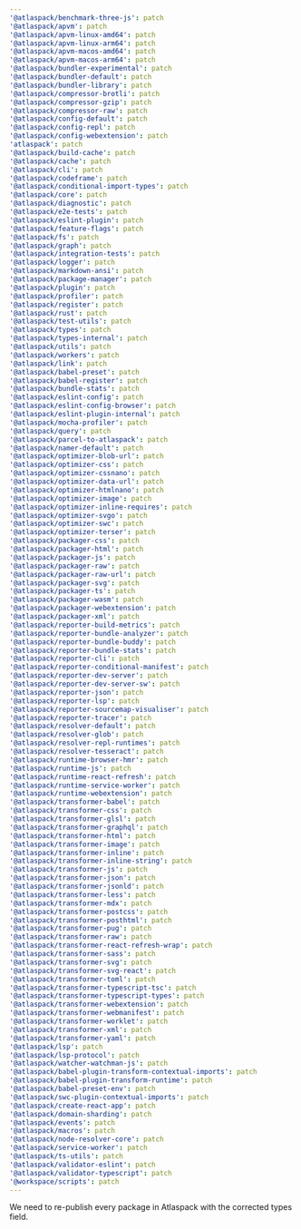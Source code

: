 ```yaml
---
'@atlaspack/benchmark-three-js': patch
'@atlaspack/apvm': patch
'@atlaspack/apvm-linux-amd64': patch
'@atlaspack/apvm-linux-arm64': patch
'@atlaspack/apvm-macos-amd64': patch
'@atlaspack/apvm-macos-arm64': patch
'@atlaspack/bundler-experimental': patch
'@atlaspack/bundler-default': patch
'@atlaspack/bundler-library': patch
'@atlaspack/compressor-brotli': patch
'@atlaspack/compressor-gzip': patch
'@atlaspack/compressor-raw': patch
'@atlaspack/config-default': patch
'@atlaspack/config-repl': patch
'@atlaspack/config-webextension': patch
'atlaspack': patch
'@atlaspack/build-cache': patch
'@atlaspack/cache': patch
'@atlaspack/cli': patch
'@atlaspack/codeframe': patch
'@atlaspack/conditional-import-types': patch
'@atlaspack/core': patch
'@atlaspack/diagnostic': patch
'@atlaspack/e2e-tests': patch
'@atlaspack/eslint-plugin': patch
'@atlaspack/feature-flags': patch
'@atlaspack/fs': patch
'@atlaspack/graph': patch
'@atlaspack/integration-tests': patch
'@atlaspack/logger': patch
'@atlaspack/markdown-ansi': patch
'@atlaspack/package-manager': patch
'@atlaspack/plugin': patch
'@atlaspack/profiler': patch
'@atlaspack/register': patch
'@atlaspack/rust': patch
'@atlaspack/test-utils': patch
'@atlaspack/types': patch
'@atlaspack/types-internal': patch
'@atlaspack/utils': patch
'@atlaspack/workers': patch
'@atlaspack/link': patch
'@atlaspack/babel-preset': patch
'@atlaspack/babel-register': patch
'@atlaspack/bundle-stats': patch
'@atlaspack/eslint-config': patch
'@atlaspack/eslint-config-browser': patch
'@atlaspack/eslint-plugin-internal': patch
'@atlaspack/mocha-profiler': patch
'@atlaspack/query': patch
'@atlaspack/parcel-to-atlaspack': patch
'@atlaspack/namer-default': patch
'@atlaspack/optimizer-blob-url': patch
'@atlaspack/optimizer-css': patch
'@atlaspack/optimizer-cssnano': patch
'@atlaspack/optimizer-data-url': patch
'@atlaspack/optimizer-htmlnano': patch
'@atlaspack/optimizer-image': patch
'@atlaspack/optimizer-inline-requires': patch
'@atlaspack/optimizer-svgo': patch
'@atlaspack/optimizer-swc': patch
'@atlaspack/optimizer-terser': patch
'@atlaspack/packager-css': patch
'@atlaspack/packager-html': patch
'@atlaspack/packager-js': patch
'@atlaspack/packager-raw': patch
'@atlaspack/packager-raw-url': patch
'@atlaspack/packager-svg': patch
'@atlaspack/packager-ts': patch
'@atlaspack/packager-wasm': patch
'@atlaspack/packager-webextension': patch
'@atlaspack/packager-xml': patch
'@atlaspack/reporter-build-metrics': patch
'@atlaspack/reporter-bundle-analyzer': patch
'@atlaspack/reporter-bundle-buddy': patch
'@atlaspack/reporter-bundle-stats': patch
'@atlaspack/reporter-cli': patch
'@atlaspack/reporter-conditional-manifest': patch
'@atlaspack/reporter-dev-server': patch
'@atlaspack/reporter-dev-server-sw': patch
'@atlaspack/reporter-json': patch
'@atlaspack/reporter-lsp': patch
'@atlaspack/reporter-sourcemap-visualiser': patch
'@atlaspack/reporter-tracer': patch
'@atlaspack/resolver-default': patch
'@atlaspack/resolver-glob': patch
'@atlaspack/resolver-repl-runtimes': patch
'@atlaspack/resolver-tesseract': patch
'@atlaspack/runtime-browser-hmr': patch
'@atlaspack/runtime-js': patch
'@atlaspack/runtime-react-refresh': patch
'@atlaspack/runtime-service-worker': patch
'@atlaspack/runtime-webextension': patch
'@atlaspack/transformer-babel': patch
'@atlaspack/transformer-css': patch
'@atlaspack/transformer-glsl': patch
'@atlaspack/transformer-graphql': patch
'@atlaspack/transformer-html': patch
'@atlaspack/transformer-image': patch
'@atlaspack/transformer-inline': patch
'@atlaspack/transformer-inline-string': patch
'@atlaspack/transformer-js': patch
'@atlaspack/transformer-json': patch
'@atlaspack/transformer-jsonld': patch
'@atlaspack/transformer-less': patch
'@atlaspack/transformer-mdx': patch
'@atlaspack/transformer-postcss': patch
'@atlaspack/transformer-posthtml': patch
'@atlaspack/transformer-pug': patch
'@atlaspack/transformer-raw': patch
'@atlaspack/transformer-react-refresh-wrap': patch
'@atlaspack/transformer-sass': patch
'@atlaspack/transformer-svg': patch
'@atlaspack/transformer-svg-react': patch
'@atlaspack/transformer-toml': patch
'@atlaspack/transformer-typescript-tsc': patch
'@atlaspack/transformer-typescript-types': patch
'@atlaspack/transformer-webextension': patch
'@atlaspack/transformer-webmanifest': patch
'@atlaspack/transformer-worklet': patch
'@atlaspack/transformer-xml': patch
'@atlaspack/transformer-yaml': patch
'@atlaspack/lsp': patch
'@atlaspack/lsp-protocol': patch
'@atlaspack/watcher-watchman-js': patch
'@atlaspack/babel-plugin-transform-contextual-imports': patch
'@atlaspack/babel-plugin-transform-runtime': patch
'@atlaspack/babel-preset-env': patch
'@atlaspack/swc-plugin-contextual-imports': patch
'@atlaspack/create-react-app': patch
'@atlaspack/domain-sharding': patch
'@atlaspack/events': patch
'@atlaspack/macros': patch
'@atlaspack/node-resolver-core': patch
'@atlaspack/service-worker': patch
'@atlaspack/ts-utils': patch
'@atlaspack/validator-eslint': patch
'@atlaspack/validator-typescript': patch
'@workspace/scripts': patch
---
```


We need to re-publish every package in Atlaspack with the corrected types field.
